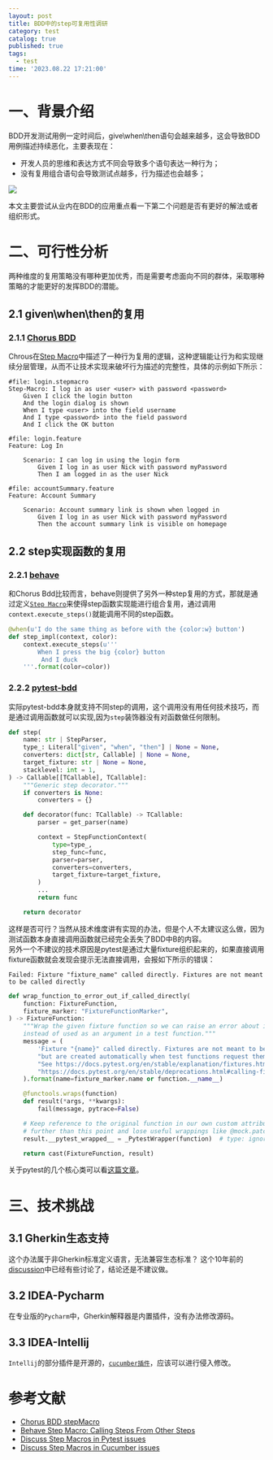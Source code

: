 ```yaml
---
layout: post
title: BDD中的step可复用性调研
category: test
catalog: true
published: true
tags:
  - test
time: '2023.08.22 17:21:00'
---
```

# 一、背景介绍
BDD开发测试用例一定时间后，give\when\then语句会越来越多，这会导致BDD用例描述持续恶化，主要表现在：
- 开发人员的思维和表达方式不同会导致多个语句表达一种行为；
- 没有复用组合语句会导致测试点越多，行为描述也会越多；

![]({{site.baseurl}}/img/2023/Q3/20230825-Step优化.png)

本文主要尝试从业内在BDD的应用重点看一下第二个问题是否有更好的解法或者组织形式。

# 二、可行性分析
两种维度的复用策略没有哪种更加优秀，而是需要考虑面向不同的群体，采取哪种策略的才能更好的发挥BDD的潜能。

## 2.1 given\when\then的复用
### 2.1.1 [Chorus BDD](https://www.chorus-bdd.org/)
Chrous在[Step Macro](https://www.chorus-bdd.org/pages/GherkinExtensions/StepMacro/)中描述了一种行为复用的逻辑，这种逻辑能让行为和实现继续分层管理，从而不让技术实现来破坏行为描述的完整性，具体的示例如下所示：
```Gherkin
#file: login.stepmacro
Step-Macro: I log in as user <user> with password <password>
    Given I click the login button
    And the login dialog is shown
    When I type <user> into the field username
    And I type <password> into the field password
    And I click the OK button

#file: login.feature
Feature: Log In 

    Scenario: I can log in using the login form
        Given I log in as user Nick with password myPassword
        Then I am logged in as the user Nick
    
#file: accountSummary.feature
Feature: Account Summary
 
    Scenario: Account summary link is shown when logged in
        Given I log in as user Nick with password myPassword
        Then the account summary link is visible on homepage
```

## 2.2 step实现函数的复用
### 2.2.1 [behave](https://behave.readthedocs.io/)
和Chorus Bdd比较而言，behave则提供了另外一种step复用的方式，那就是通过定义[`Step Macro`](https://behave.readthedocs.io/en/latest/api/?highlight=macro#step-macro-calling-steps-from-other-steps)来使得step函数实现能进行组合复用，通过调用`context.execute_steps()`就能调用不同的step函数。
```python
@when(u'I do the same thing as before with the {color:w} button')
def step_impl(context, color):
    context.execute_steps(u'''
        When I press the big {color} button
         And I duck
    '''.format(color=color))
```

### 2.2.2 [pytest-bdd](https://behave.readthedocs.io/)
实际pytest-bdd本身就支持不同step的调用，这个调用没有用任何技术技巧，而是通过调用函数就可以实现,因为`step`装饰器没有对函数做任何限制。
```python
def step(
    name: str | StepParser,
    type_: Literal["given", "when", "then"] | None = None,
    converters: dict[str, Callable] | None = None,
    target_fixture: str | None = None,
    stacklevel: int = 1,
) -> Callable[[TCallable], TCallable]:
    """Generic step decorator."""
    if converters is None:
        converters = {}

    def decorator(func: TCallable) -> TCallable:
        parser = get_parser(name)

        context = StepFunctionContext(
            type=type_,
            step_func=func,
            parser=parser,
            converters=converters,
            target_fixture=target_fixture,
        )
        ...
        return func

    return decorator
```
这样是否可行？当然从技术维度讲有实现的办法，但是个人不太建议这么做，因为测试函数本身直接调用函数就已经完全丢失了BDD中B的内容。  
另外一个不建议的技术原因是pytest是通过大量fixture组织起来的，如果直接调用fixture函数就会发现会提示无法直接调用，会报如下所示的错误：
```shell
Failed: Fixture "fixture_name" called directly. Fixtures are not meant to be called directly
```

```python
def wrap_function_to_error_out_if_called_directly(
    function: FixtureFunction,
    fixture_marker: "FixtureFunctionMarker",
) -> FixtureFunction:
    """Wrap the given fixture function so we can raise an error about it being called directly,
    instead of used as an argument in a test function."""
    message = (
        'Fixture "{name}" called directly. Fixtures are not meant to be called directly,\n'
        "but are created automatically when test functions request them as parameters.\n"
        "See https://docs.pytest.org/en/stable/explanation/fixtures.html for more information about fixtures, and\n"
        "https://docs.pytest.org/en/stable/deprecations.html#calling-fixtures-directly about how to update your code."
    ).format(name=fixture_marker.name or function.__name__)

    @functools.wraps(function)
    def result(*args, **kwargs):
        fail(message, pytrace=False)

    # Keep reference to the original function in our own custom attribute so we don't unwrap
    # further than this point and lose useful wrappings like @mock.patch (#3774).
    result.__pytest_wrapped__ = _PytestWrapper(function)  # type: ignore[attr-defined]

    return cast(FixtureFunction, result)
```
关于pytest的几个核心类可以看[这篇文章](https://shihai1991.github.io/test/2023/07/17/pytest%E5%AD%A6%E4%B9%A0/)。

# 三、技术挑战

## 3.1 Gherkin生态支持
这个办法属于非Gherkin标准定义语言，无法兼容生态标准？
这个10年前的[discussion](https://groups.google.com/g/cukes/c/DzE_kGZx94I/m/5rf__N31qvAJ)中已经有些讨论了，结论还是不建议做。

## 3.2 IDEA-Pycharm
在专业版的`Pycharm`中，Gherkin解释器是内置插件，没有办法修改源码。

## 3.3 IDEA-Intellij
`Intellij`的部分插件是开源的，[`cucumber插件`](https://github.com/JetBrains/intellij-plugins/tree/master/cucumber)，应该可以进行侵入修改。

# 参考文献
- [Chorus BDD stepMacro](https://www.chorus-bdd.org/pages/GherkinExtensions/StepMacro/)
- [Behave Step Macro: Calling Steps From Other Steps](https://behave.readthedocs.io/en/latest/api/?highlight=macro#step-macro-calling-steps-from-other-steps)
- [Discuss Step Macros in Pytest issues](https://github.com/pytest-dev/pytest-bdd/issues/631)
- [Discuss Step Macros in Cucumber issues](https://github.com/cucumber/common/issues/2154)
